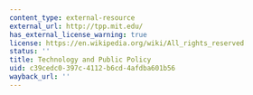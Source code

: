 ```yaml
---
content_type: external-resource
external_url: http://tpp.mit.edu/
has_external_license_warning: true
license: https://en.wikipedia.org/wiki/All_rights_reserved
status: ''
title: Technology and Public Policy
uid: c39cedc0-397c-4112-b6cd-4afdba601b56
wayback_url: ''
---
```

